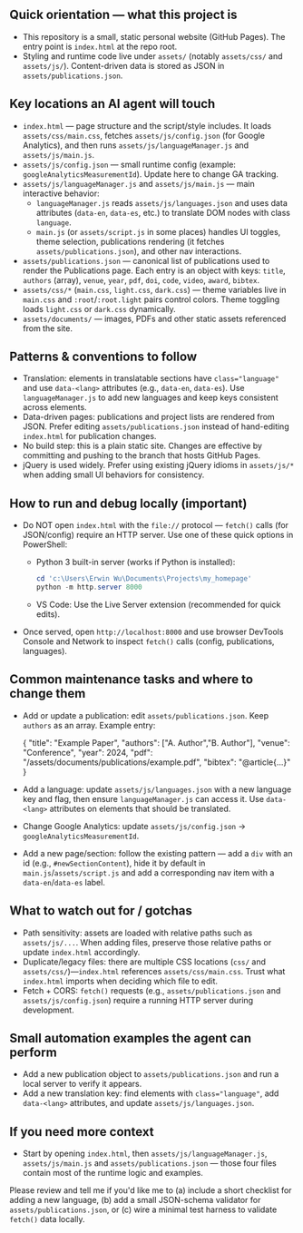 ## Quick orientation — what this project is

- This repository is a small, static personal website (GitHub Pages). The entry point is `index.html` at the repo root.
- Styling and runtime code live under `assets/` (notably `assets/css/` and `assets/js/`). Content-driven data is stored as JSON in `assets/publications.json`.

## Key locations an AI agent will touch

- `index.html` — page structure and the script/style includes. It loads `assets/css/main.css`, fetches `assets/js/config.json` (for Google Analytics), and then runs `assets/js/languageManager.js` and `assets/js/main.js`.
- `assets/js/config.json` — small runtime config (example: `googleAnalyticsMeasurementId`). Update here to change GA tracking.
- `assets/js/languageManager.js` and `assets/js/main.js` — main interactive behavior:
  - `languageManager.js` reads `assets/js/languages.json` and uses data attributes (`data-en`, `data-es`, etc.) to translate DOM nodes with class `language`.
  - `main.js` (or `assets/script.js` in some places) handles UI toggles, theme selection, publications rendering (it fetches `assets/publications.json`), and other nav interactions.
- `assets/publications.json` — canonical list of publications used to render the Publications page. Each entry is an object with keys: `title`, `authors` (array), `venue`, `year`, `pdf`, `doi`, `code`, `video`, `award`, `bibtex`.
- `assets/css/*` (`main.css`, `light.css`, `dark.css`) — theme variables live in `main.css` and `:root`/`:root.light` pairs control colors. Theme toggling loads `light.css` or `dark.css` dynamically.
- `assets/documents/` — images, PDFs and other static assets referenced from the site.

## Patterns & conventions to follow

- Translation: elements in translatable sections have `class="language"` and use `data-<lang>` attributes (e.g., `data-en`, `data-es`). Use `languageManager.js` to add new languages and keep keys consistent across elements.
- Data-driven pages: publications and project lists are rendered from JSON. Prefer editing `assets/publications.json` instead of hand-editing `index.html` for publication changes.
- No build step: this is a plain static site. Changes are effective by committing and pushing to the branch that hosts GitHub Pages.
- jQuery is used widely. Prefer using existing jQuery idioms in `assets/js/*` when adding small UI behaviors for consistency.

## How to run and debug locally (important)

- Do NOT open `index.html` with the `file://` protocol — `fetch()` calls (for JSON/config) require an HTTP server. Use one of these quick options in PowerShell:

  - Python 3 built-in server (works if Python is installed):
    ```powershell
    cd 'c:\Users\Erwin Wu\Documents\Projects\my_homepage'
    python -m http.server 8000
    ```

  - VS Code: Use the Live Server extension (recommended for quick edits).

- Once served, open `http://localhost:8000` and use browser DevTools Console and Network to inspect `fetch()` calls (config, publications, languages).

## Common maintenance tasks and where to change them

- Add or update a publication: edit `assets/publications.json`. Keep `authors` as an array. Example entry:

  {
    "title": "Example Paper",
    "authors": ["A. Author","B. Author"],
    "venue": "Conference",
    "year": 2024,
    "pdf": "/assets/documents/publications/example.pdf",
    "bibtex": "@article{...}"
  }

- Add a language: update `assets/js/languages.json` with a new language key and flag, then ensure `languageManager.js` can access it. Use `data-<lang>` attributes on elements that should be translated.
- Change Google Analytics: update `assets/js/config.json` → `googleAnalyticsMeasurementId`.
- Add a new page/section: follow the existing pattern — add a `div` with an id (e.g., `#newSectionContent`), hide it by default in `main.js`/`assets/script.js` and add a corresponding nav item with a `data-en`/`data-es` label.

## What to watch out for / gotchas

- Path sensitivity: assets are loaded with relative paths such as `assets/js/...`. When adding files, preserve those relative paths or update `index.html` accordingly.
- Duplicate/legacy files: there are multiple CSS locations (`css/` and `assets/css/`)—`index.html` references `assets/css/main.css`. Trust what `index.html` imports when deciding which file to edit.
- Fetch + CORS: `fetch()` requests (e.g., `assets/publications.json` and `assets/js/config.json`) require a running HTTP server during development.

## Small automation examples the agent can perform

- Add a new publication object to `assets/publications.json` and run a local server to verify it appears.
- Add a new translation key: find elements with `class="language"`, add `data-<lang>` attributes, and update `assets/js/languages.json`.

## If you need more context

- Start by opening `index.html`, then `assets/js/languageManager.js`, `assets/js/main.js` and `assets/publications.json` — those four files contain most of the runtime logic and examples.

Please review and tell me if you'd like me to (a) include a short checklist for adding a new language, (b) add a small JSON-schema validator for `assets/publications.json`, or (c) wire a minimal test harness to validate `fetch()` data locally.
